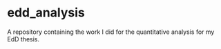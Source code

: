 # edd_analysis
A repository containing the work I did for the quantitative analysis for my EdD thesis. 
